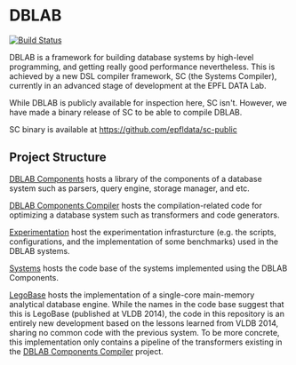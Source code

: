 DBLAB
======
[![Build Status](https://travis-ci.org/epfldata/dblab.svg?branch=develop)](https://travis-ci.org/epfldata/dblab)

DBLAB is a framework for building database systems by high-level programming, 
and getting really good performance nevertheless. This is achieved by a new DSL
compiler framework, SC (the Systems Compiler), currently in an advanced
stage of development at the EPFL DATA Lab.

While DBLAB is publicly available for inspection here, SC isn't.
However, we have made a binary release of SC to be able to compile DBLAB.

SC binary is available at https://github.com/epfldata/sc-public 

Project Structure
-----------------
[DBLAB Components](components)
hosts a library of the components of a database system such as parsers, query engine, storage manager, and etc.

[DBLAB Components Compiler](components-compiler)
hosts the compilation-related code for optimizing a database system such as transformers and 
code generators.

[Experimentation](experimentation)
host the experimentation infrasturcture (e.g. the scripts, configurations, and the implementation of some benchmarks) used in the DBLAB systems.

[Systems](systems)
hosts the code base of the systems implemented using the DBLAB Components.

[LegoBase](systems/legobase) 
hosts the implementation of a single-core main-memory 
analytical database engine. While the names in the code base suggest that
this is LegoBase (published at VLDB 2014), the code in this repository 
is an entirely new development based on the lessons learned from VLDB 2014,
sharing no common code with the previous system. To be more concrete,
this implementation only contains a pipeline of the transformers 
existing in the [DBLAB Components Compiler](components-compiler) project.


